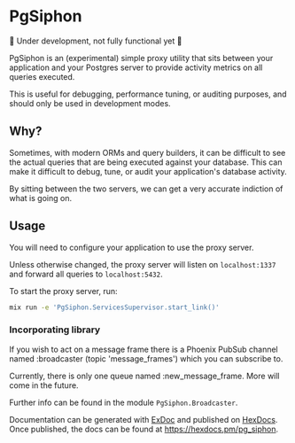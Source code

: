 # PgSiphon

🚧 Under development, not fully functional yet 🚧

PgSiphon is an (experimental) simple proxy utility that sits between your application and your Postgres server to provide activity metrics on all queries executed. 

This is useful for debugging, performance tuning, or auditing purposes, and should only be used in development modes.

## Why?

Sometimes, with modern ORMs and query builders, it can be difficult to see the actual queries that are being executed against your database. This can make it difficult to debug, tune, or audit your application's database activity.

By sitting between the two servers, we can get a very accurate indiction of what is going on.

## Usage

You will need to configure your application to use the proxy server.

Unless otherwise changed, the proxy server will listen on `localhost:1337` and forward all queries to `localhost:5432`.

To start the proxy server, run:

```bash
mix run -e 'PgSiphon.ServicesSupervisor.start_link()'
```

### Incorporating library

If you wish to act on a message frame there is a Phoenix PubSub channel named :broadcaster (topic 'message_frames') which you can subscribe to.

Currently, there is only one queue named :new_message_frame. More will come in the future.

Further info can be found in the module `PgSiphon.Broadcaster`.

Documentation can be generated with [ExDoc](https://github.com/elixir-lang/ex_doc)
and published on [HexDocs](https://hexdocs.pm). Once published, the docs can
be found at <https://hexdocs.pm/pg_siphon>.

